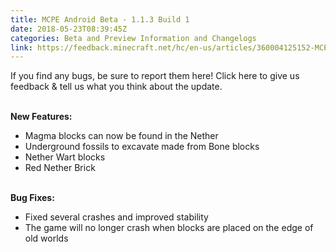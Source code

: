 ```yaml
---
title: MCPE Android Beta - 1.1.3 Build 1
date: 2018-05-23T08:39:45Z
categories: Beta and Preview Information and Changelogs
link: https://feedback.minecraft.net/hc/en-us/articles/360004125152-MCPE-Android-Beta-1-1-3-Build-1
---
```


If you find any bugs, be sure to report them here! Click here to give us feedback & tell us what you think about the update.

\
**New Features:**

-   Magma blocks can now be found in the Nether
-   Underground fossils to excavate made from Bone blocks
-   Nether Wart blocks
-   Red Nether Brick

\
**Bug Fixes:**

-   Fixed several crashes and improved stability
-   The game will no longer crash when blocks are placed on the edge of old worlds

<div>

 

</div>
